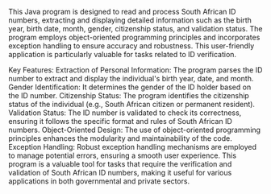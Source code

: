This Java program is designed to read and process South African ID numbers, extracting and displaying detailed information such as the birth year, birth date, month, gender, citizenship status, and validation status. The program employs object-oriented programming principles and incorporates exception handling to ensure accuracy and robustness. This user-friendly application is particularly valuable for tasks related to ID verification.

Key Features:
Extraction of Personal Information: The program parses the ID number to extract and display the individual's birth year, date, and month.
Gender Identification: It determines the gender of the ID holder based on the ID number.
Citizenship Status: The program identifies the citizenship status of the individual (e.g., South African citizen or permanent resident).
Validation Status: The ID number is validated to check its correctness, ensuring it follows the specific format and rules of South African ID numbers.
Object-Oriented Design: The use of object-oriented programming principles enhances the modularity and maintainability of the code.
Exception Handling: Robust exception handling mechanisms are employed to manage potential errors, ensuring a smooth user experience.
This program is a valuable tool for tasks that require the verification and validation of South African ID numbers, making it useful for various applications in both governmental and private sectors.
